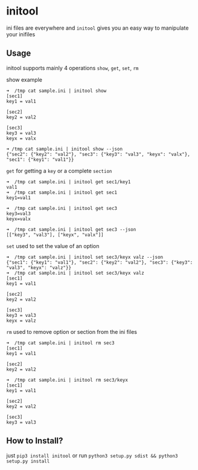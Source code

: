 # initool

ini files are everywhere and `initool` gives you an easy way to manipulate your inifiles


## Usage
initool supports mainly 4 operations `show`, `get`, `set`, `rm`

show example
```
➜  /tmp cat sample.ini | initool show
[sec1]
key1 = val1

[sec2]
key2 = val2

[sec3]
key3 = val3
keyx = valx

➜ /tmp cat sample.ini | initool show --json
{"sec2": {"key2": "val2"}, "sec3": {"key3": "val3", "keyx": "valx"}, "sec1": {"key1": "val1"}}
```
`get` for getting a `key` or a complete `section`
```
➜  /tmp cat sample.ini | initool get sec1/key1
val1
➜  /tmp cat sample.ini | initool get sec1     
key1=val1

➜  /tmp cat sample.ini | initool get sec3
key3=val3
keyx=valx

➜  /tmp cat sample.ini | initool get sec3 --json
[["key3", "val3"], ["keyx", "valx"]]
```
`set` used to set the value of an option
```
➜  /tmp cat sample.ini | initool set sec3/keyx valz --json
{"sec1": {"key1": "val1"}, "sec2": {"key2": "val2"}, "sec3": {"key3": "val3", "keyx": "valz"}}
➜  /tmp cat sample.ini | initool set sec3/keyx valz 
[sec1]
key1 = val1

[sec2]
key2 = val2

[sec3]
key3 = val3
keyx = valz
```

`rm` used to remove option or section from the ini files
```
➜  /tmp cat sample.ini | initool rm sec3                  
[sec1]
key1 = val1

[sec2]
key2 = val2

➜  /tmp cat sample.ini | initool rm sec3/keyx
[sec1]
key1 = val1

[sec2]
key2 = val2

[sec3]
key3 = val3

```

## How to Install?
just `pip3 install initool`
or run `python3 setup.py sdist && python3 setup.py install` 